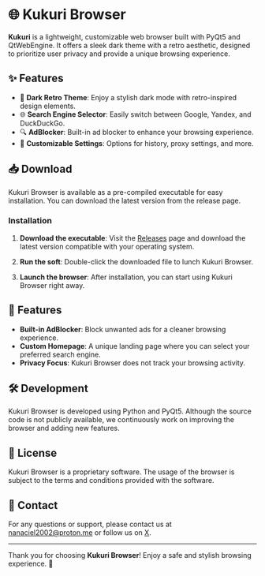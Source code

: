 # 🌐 Kukuri Browser



**Kukuri** is a lightweight, customizable web browser built with PyQt5 and QtWebEngine. It offers a sleek dark theme with a retro aesthetic, designed to prioritize user privacy and provide a unique browsing experience.

## ✨ Features

- 🎨 **Dark Retro Theme**: Enjoy a stylish dark mode with retro-inspired design elements.
- 🌐 **Search Engine Selector**: Easily switch between Google, Yandex, and DuckDuckGo.
- 🔍 **AdBlocker**: Built-in ad blocker to enhance your browsing experience.
- 🔧 **Customizable Settings**: Options for history, proxy settings, and more.

## 📥 Download

Kukuri Browser is available as a pre-compiled executable for easy installation. You can download the latest version from the release page.
### Installation

1. **Download the executable**: Visit the [Releases](https://github.com/Ciela2002/Kukuri/releases) page and download the latest version compatible with your operating system.

2. **Run the soft**: Double-click the downloaded file to  lunch Kukuri Browser.

3. **Launch the browser**: After installation, you can start using Kukuri Browser right away.

## 🚀 Features

- **Built-in AdBlocker**: Block unwanted ads for a cleaner browsing experience.
- **Custom Homepage**: A unique landing page where you can select your preferred search engine.
- **Privacy Focus**: Kukuri Browser does not track your browsing activity.

## 🛠️ Development

Kukuri Browser is developed using Python and PyQt5. Although the source code is not publicly available, we continuously work on improving the browser and adding new features.

## 📝 License

Kukuri Browser is a proprietary software. The usage of the browser is subject to the terms and conditions provided with the software.

## 💬 Contact

For any questions or support, please contact us at [nanaciel2002@proton.me](nanaciel2002@proton.me) or follow us on [X](https://x.com/urdadciel).

---

Thank you for choosing **Kukuri Browser**! Enjoy a safe and stylish browsing experience. 🎉
